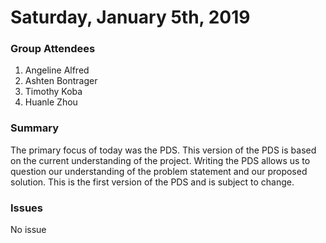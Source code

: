 # Saturday, January 5th, 2019


### Group Attendees
1. Angeline Alfred
2. Ashten Bontrager
3. Timothy Koba
4. Huanle Zhou

### Summary
The primary focus of today was the PDS. This version of the PDS is based on the current understanding of the project.
Writing the PDS allows us to question our understanding of the problem statement and our proposed solution. 
This is the first version of the PDS and is subject to change.

### Issues
No issue
